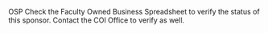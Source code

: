 OSP Check the Faculty Owned Business Spreadsheet to verify the status of this sponsor.  Contact the COI Office to verify as well.
